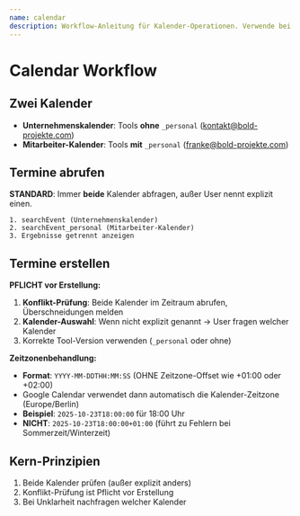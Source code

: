 ```yaml
---
name: calendar
description: Workflow-Anleitung für Kalender-Operationen. Verwende bei Termine abrufen, Termine erstellen, Termine löschen, Kalender anzeigen, Events checken, Meeting planen, Terminkonflikt prüfen, diese Woche anzeigen, heute, morgen, nächste Woche. Kritisch für korrekte Kalender-Auswahl (Unternehmenskalender vs. Mitarbeiter-Kalender) und Konflikt-Vermeidung.
---
```


# Calendar Workflow

## Zwei Kalender

- **Unternehmenskalender**: Tools **ohne** `_personal` (kontakt@bold-projekte.com)
- **Mitarbeiter-Kalender**: Tools **mit** `_personal` (franke@bold-projekte.com)

## Termine abrufen

**STANDARD**: Immer **beide** Kalender abfragen, außer User nennt explizit einen.

```
1. searchEvent (Unternehmenskalender)
2. searchEvent_personal (Mitarbeiter-Kalender)
3. Ergebnisse getrennt anzeigen
```

## Termine erstellen

**PFLICHT vor Erstellung:**

1. **Konflikt-Prüfung**: Beide Kalender im Zeitraum abrufen, Überschneidungen melden
2. **Kalender-Auswahl**: Wenn nicht explizit genannt → User fragen welcher Kalender
3. Korrekte Tool-Version verwenden (`_personal` oder ohne)

**Zeitzonenbehandlung:**

- **Format**: `YYYY-MM-DDTHH:MM:SS` (OHNE Zeitzone-Offset wie +01:00 oder +02:00)
- Google Calendar verwendet dann automatisch die Kalender-Zeitzone (Europe/Berlin)
- **Beispiel**: `2025-10-23T18:00:00` für 18:00 Uhr
- **NICHT**: `2025-10-23T18:00:00+01:00` (führt zu Fehlern bei Sommerzeit/Winterzeit)

## Kern-Prinzipien

1. Beide Kalender prüfen (außer explizit anders)
2. Konflikt-Prüfung ist Pflicht vor Erstellung
3. Bei Unklarheit nachfragen welcher Kalender
